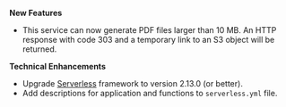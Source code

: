 **New Features**

* This service can now generate PDF files larger than 10 MB. An HTTP response with code 303 and a temporary link to an S3 object will be returned.

**Technical Enhancements**

* Upgrade [Serverless](https://www.serverless.com/) framework to version 2.13.0 (or better).
* Add descriptions for application and functions to `serverless.yml` file.